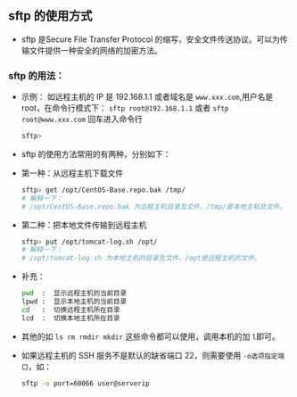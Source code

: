 ## sftp 的使用方式
- sftp 是Secure File Transfer Protocol 的缩写，安全文件传送协议。可以为传输文件提供一种安全的网络的加密方法。

### sftp 的用法：
- 示例： 如远程主机的 IP 是 192.168.1.1 或者域名是 `www.xxx.com`,用户名是 root，在命令行模式下： `sftp root@192.168.1.1` 或者 `sftp root@www.xxx.com` 回车进入命令行
  
  ```bash
  sftp>
  ```
- sftp 的使用方法常用的有两种，分别如下：
- 第一种：从远程主机下载文件
  ```bash
  sftp> get /opt/CentOS-Base.repo.bak /tmp/
  # 解释一下：
  # /opt/CentOS-Base.repo.bak 为远程主机目录及文件，/tmp/是本地主机及文件。
  ```
- 第二种：把本地文件传输到远程主机
  ```bash
  sftp> put /opt/tomcat-log.sh /opt/
  # 解释一下：
  # /opt/tomcat-log.sh 为本地主机的目录及文件，/opt是远程主机的文件。
  ```
- 补充：
  
  ```bash
  pwd  :  显示远程主机的当前目录
  lpwd :  显示本地主机的当前目录
  cd   :  切换远程主机所在目录
  lcd  :  切换本地主机所在目录
  ```
  
- 其他的如 `ls rm rmdir mkdir` 这些命令都可以使用，调用本机的加 `l`即可。
- 如果远程主机的 SSH 服务不是默认的缺省端口 22，则需要使用 `-o选项指定端口`，如：
  ```bash
  sftp -o port=60066 user@serverip
  ```
